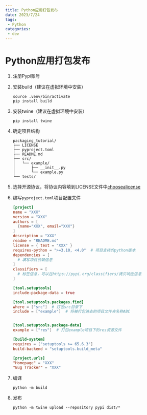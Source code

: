 ```yaml
---
title: Python应用打包发布
date: 2023/7/24
tags:
 - Python
categories:
 - dev
---
```


# Python应用打包发布

1. 注册Pypi账号
2. 安装build（建议在虚拟环境中安装）

   ```shell
   source .venv/bin/activate
   pip install build
   ```

3. 安装twine（建议在虚拟环境中安装）

   ```shell
   pip install twine
   ```

4. 确定项目结构

   ```text
   packaging_tutorial/
   ├── LICENSE
   ├── pyproject.toml
   ├── README.md
   ├── src/
   │   └── example/
   │       ├── __init__.py
   │       └── example.py
   └── tests/
   ```

5. 选择开源协议，将协议内容填到LICENSE文件中[choosealicense](https://choosealicense.com/)

6. 编写`pyproject.toml`项目配置文件

   ```toml
   [project]
   name = "XXX"
   version = "XXX"
   authors = [
     {name="XXX", email="XXX"}
   ]
   description = "XXX"
   readme = "README.md"
   license = { text = "XXX" }
   requires-python = ">=3.10, <4.0"  # 项目支持的python版本
   dependencies = [
     # 填写项目依赖信息
   ]
   classifiers = [
     # 标签信息，可以在https://pypi.org/classifiers/拷贝响应信息
   ]
   
   [tool.setuptools]
   include-package-data = true
   
   [tool.setuptools.packages.find]
   where = ["src"]  # 打包src目录下
   include = ["example"]  # 将被打包进去的项目文件夹名称ABC
   
   
   [tool.setuptools.package-data]
   example = ["res"]  # 打包example项目下的res资源文件
   
   [build-system]
   requires = ["setuptools >= 65.6.3"]
   build-backend = "setuptools.build_meta"
   
   [project.urls]
   "Homepage" = "XXX"
   "Bug Tracker" = "XXX"
   ```

7. 编译

   ```shell
   python -m build
   ```

8. 发布

   ```shell
   python -m twine upload --repository pypi dist/*
   ```
